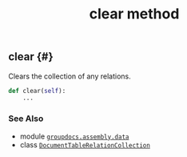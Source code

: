 ﻿---
title: clear method
second_title: GroupDocs.Assembly for Python via .NET API References
description: 
type: docs
url: /python-net/groupdocs.assembly.data/documenttablerelationcollection/clear/
is_root: false
weight: 30
---

## clear {#}

Clears the collection of any relations.



```python
def clear(self):
    ...
```





### See Also
* module [`groupdocs.assembly.data`](../../)
* class [`DocumentTableRelationCollection`](/assembly/python-net/groupdocs.assembly.data/documenttablerelationcollection)
